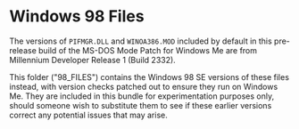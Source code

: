 # Windows 98 Files

The versions of `PIFMGR.DLL` and `WINOA386.MOD` included by default in this pre-release build of the MS-DOS Mode Patch for Windows Me
are from Millennium Developer Release 1 (Build 2332).

This folder ("98_FILES") contains the Windows 98 SE versions of these files instead, with version checks patched out to ensure they run on Windows Me.
They are included in this bundle for experimentation purposes only, should someone wish to substitute them to see if these earlier versions correct
any potential issues that may arise.
